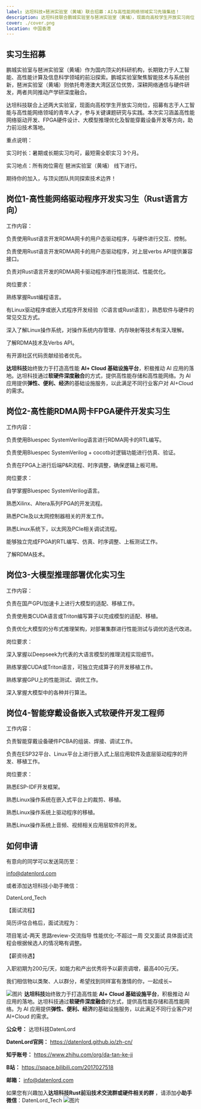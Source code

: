 ```yaml
---
label: 达坦科技×琶洲实验室（黄埔）联合招募：AI与高性能网络领域实习先锋集结！
description: 达坦科技联合鹏城实验室与琶洲实验室（黄埔），现面向高校学生开放实习岗位，招募有志于人工智能与高性能网络领域的青年人才，参与关键课题研究与实践。本次实习涵盖高性能网络驱动开发、FPGA硬件设计、大模型推理优化及智能穿戴设备开发等方向，助力前沿技术落地。
cover: ./cover.png
location: 中国香港
---
```


## 实习生招募
鹏城实验室与琶洲实验室（黄埔）作为国内顶尖的科研机构，长期致力于人工智能、高性能计算及信息科学领域的前沿探索。鹏城实验室聚焦智能技术与系统创新，琶洲实验室（黄埔）则依托粤港澳大湾区区位优势，深耕网络通信与硬件研发，两者共同推动产学研深度融合。



达坦科技联合上述两大实验室，现面向高校学生开放实习岗位，招募有志于人工智能与高性能网络领域的青年人才，参与关键课题研究与实践。本次实习涵盖高性能网络驱动开发、FPGA硬件设计、大模型推理优化及智能穿戴设备开发等方向，助力前沿技术落地。



重点说明：

实习时长：暑期或长期实习均可，最短需全职实习 3个月。

实习地点：所有岗位需在 琶洲实验室（黄埔） 线下进行。



期待你的加入，与顶尖团队共同探索技术边界！

## 岗位1-高性能网络驱动程序开发实习生（Rust语言方向）
工作内容：

负责使用Rust语言开发RDMA网卡的用户态驱动程序，与硬件进行交互、控制。

负责使用Rust语言开发RDMA网卡的用户态驱动程序，对上层verbs API提供兼容接口。

负责对Rust语言开发的RDMA网卡驱动程序进行性能测试、性能优化。



岗位要求：

熟练掌握Rust编程语言。

有Linux驱动程序或嵌入式程序开发经验（C语言或Rust语言），熟悉软件与硬件的常见交互方式。

深入了解Linux操作系统，对操作系统内存管理、内存映射等技术有深入理解。

了解RDMA技术及Verbs API。

有开源社区代码贡献经验者优先。




**达坦科技**始终致力于打造高性能 **Al+ Cloud 基础设施平台**，积极推动 AI 应用的落地。达坦科技通过**软硬件深度融合**的方式，提供高性能存储和高性能网络。为 AI 应用提供**弹性、便利、经济**的基础设施服务，以此满足不同行业客户对 AI+Cloud 的需求。

## 岗位2-高性能RDMA网卡FPGA硬件开发实习生
工作内容：

负责使用Bluespec SystemVerilog语言进行RDMA网卡的RTL编写。

负责使用Bluespec SystemVerilog + cocotb对逻辑功能进行仿真、验证。

负责在FPGA上进行后端P&R流程、时序调整，确保逻辑上板可用。



岗位要求：

自学掌握Bluespec SystemVerilog语言。

熟悉Xilinx、Altera系列FPGA的开发流程。

熟悉PCIe及以太网控制器相关的开发工作。

熟悉Linux系统下，以太网及PCIe相关调试流程。

能够独立完成FPGA的RTL编写、仿真、时序调整、上板测试工作。

了解RDMA技术。

## 岗位3-大模型推理部署优化实习生
工作内容：

负责在国产GPU加速卡上进行大模型的适配、移植工作。

负责使用类CUDA语言或Triton编写算子以完成模型的适配、移植。

负责优化大模型的分布式推理架构，对部署集群进行性能测试与调优的迭代改进。



岗位要求：

深入掌握以Deepseek为代表的大语言模型的推理流程实现细节。

熟练掌握CUDA或Triton语言，可独立完成算子的开发移植工作。

熟练掌握GPU上的性能测试、调优工作。

深入掌握大模型中的各种并行算法。


## 岗位4-智能穿戴设备嵌入式软硬件开发工程师
工作内容：

负责智能穿戴设备硬件PCBA的组装、焊接、调试工作。

负责在ESP32平台、Linux平台上进行嵌入式上层应用软件及底层驱动程序的开发、移植工作。



岗位要求：

熟悉ESP-IDF开发框架。

熟悉Linux操作系统在嵌入式平台上的裁剪、移植。

熟悉Linux操作系统上驱动程序的移植。

熟悉Linux操作系统上音频、视频相关应用层软件的开发。

## 如何申请
有意向的同学可以发送简历至：

info@datenlord.com



或者添加达坦科技小助手微信：

DatenLord_Tech



【面试流程】

简历评估合格后，面试流程为：

项目笔试-两天
思路review-交流指导
性能优化-不超过一周
交叉面试
具体面试流程会根据候选人的情况略有调整。



【薪资待遇】

入职初期为200元/天，如能力和产出优秀将予以薪资调增，最高400元/天。



我们相信物以类聚、人以群分，希望找到同样富有激情的你，一起成长~


![图片](./image1.png)
**达坦科技**始终致力于打造高性能 **Al+ Cloud 基础设施平台**，积极推动 AI 应用的落地。达坦科技通过**软硬件深度融合**的方式，提供高性能存储和高性能网络。为 AI 应用提供**弹性、便利、经济**的基础设施服务，以此满足不同行业客户对 AI+Cloud 的需求。

**公众号：** 达坦科技DatenLord

**DatenLord官网：** https://datenlord.github.io/zh-cn/

**知乎账号：** https://www.zhihu.com/org/da-tan-ke-ji

**B站：** https://space.bilibili.com/2017027518

**邮箱：** info@datenlord.com



如果您有兴趣加入**达坦科技Rust前沿技术交流群或硬件相关的群**  ，请添加**小助手微信**：DatenLord_Tech
![图片](./image.png)